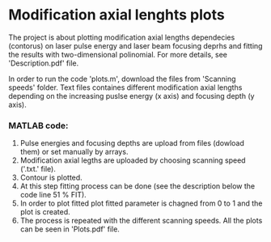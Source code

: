 
# Modification axial lenghts plots

The project is about plotting modification axial lengths dependecies (contorus) on laser pulse energy and laser beam focusing deprhs and fitting the results with two-dimensional polinomial. For more details, see 'Description.pdf' file.

In order to run the code 'plots.m', download the files from 'Scanning speeds' folder. Text files containes different modification axial lengths depending on the increasing puslse energy (x axis) and focusing depth (y axis).

### MATLAB code:
1) Pulse energies and focusing depths are upload from files (dowload them) or set manually by arrays. 
2) Modification axial legths are uploaded by choosing scanning speed ('.txt.' file).
3) Contour is plotted.
4) At this step fitting process can be done (see the description below the code line 51 % FIT).
5) In order to plot fitted plot fitted parameter is chagned from 0 to 1 and the plot is created.
6) The process is repeated with the different scanning speeds. All the plots can be seen in 'Plots.pdf' file.